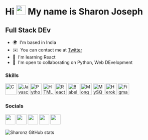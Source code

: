 Hi <img src="https://raw.githubusercontent.com/MartinHeinz/MartinHeinz/master/wave.gif" width="30px"> My name is Sharon Joseph
==============================

Full Stack DEv
--------------

* 🌍  I'm based in India
* ✉️  You can contact me at [Twitter](https://www.twitter.com/iam_sharonz)
* 🧠  I'm learning React
* 🤝  I'm open to collaborating on Python, Web DEvelopment

### Skills

<p align="left">
<a href="https://docs.microsoft.com/en-us/cpp/?view=msvc-170" target="_blank" rel="noreferrer"><img src="https://raw.githubusercontent.com/danielcranney/readme-generator/main/public/icons/skills/c-colored.svg" width="36" height="36" alt="C" /></a>
<a href="https://developer.mozilla.org/en-US/docs/Web/JavaScript" target="_blank" rel="noreferrer"><img src="https://raw.githubusercontent.com/danielcranney/readme-generator/main/public/icons/skills/javascript-colored.svg" width="36" height="36" alt="Javascript" /></a>
<a href="https://www.python.org/" target="_blank" rel="noreferrer"><img src="https://raw.githubusercontent.com/danielcranney/readme-generator/main/public/icons/skills/python-colored.svg" width="36" height="36" alt="Python" /></a>
<a href="https://developer.mozilla.org/en-US/docs/Glossary/HTML5" target="_blank" rel="noreferrer"><img src="https://raw.githubusercontent.com/danielcranney/readme-generator/main/public/icons/skills/html5-colored.svg" width="36" height="36" alt="HTML5" /></a>
<a href="https://reactjs.org/" target="_blank" rel="noreferrer"><img src="https://raw.githubusercontent.com/danielcranney/readme-generator/main/public/icons/skills/react-colored.svg" width="36" height="36" alt="React" /></a>
<a href="https://babeljs.io/" target="_blank" rel="noreferrer"><img src="https://raw.githubusercontent.com/danielcranney/readme-generator/main/public/icons/skills/babel-colored.svg" width="36" height="36" alt="Babel" /></a>
<a href="https://www.mongodb.com/" target="_blank" rel="noreferrer"><img src="https://raw.githubusercontent.com/danielcranney/readme-generator/main/public/icons/skills/mongodb-colored.svg" width="36" height="36" alt="MongoDB" /></a>
<a href="https://www.mysql.com/" target="_blank" rel="noreferrer"><img src="https://raw.githubusercontent.com/danielcranney/readme-generator/main/public/icons/skills/mysql-colored.svg" width="36" height="36" alt="MySQL" /></a>
<a href="https://www.heroku.com/" target="_blank" rel="noreferrer"><img src="https://raw.githubusercontent.com/danielcranney/readme-generator/main/public/icons/skills/heroku-colored.svg" width="36" height="36" alt="Heroku" /></a>
<a href="https://www.figma.com/" target="_blank" rel="noreferrer"><img src="https://raw.githubusercontent.com/danielcranney/readme-generator/main/public/icons/skills/figma-colored.svg" width="36" height="36" alt="Figma" /></a>
</p>


### Socials

<p align="left"> <a href="https://www.dev.to/sharonz" target="_blank" rel="noreferrer"><img src="https://raw.githubusercontent.com/danielcranney/readme-generator/main/public/icons/socials/devdotto.svg" width="32" height="32" /></a> <a href="https://sharonz" target="_blank" rel="noreferrer"><img src="https://raw.githubusercontent.com/danielcranney/readme-generator/main/public/icons/socials/hashnode.svg" width="32" height="32" /></a> <a href="https://www.linkedin.com/in/iamsharonz" target="_blank" rel="noreferrer"><img src="https://raw.githubusercontent.com/danielcranney/readme-generator/main/public/icons/socials/linkedin.svg" width="32" height="32" /></a> <a href="https://www.stackoverflow.com/users/18809763" target="_blank" rel="noreferrer"><img src="https://raw.githubusercontent.com/danielcranney/readme-generator/main/public/icons/socials/stackoverflow.svg" width="32" height="32" /></a> <a href="https://www.twitter.com/iam_sharonz" target="_blank" rel="noreferrer"><img src="https://raw.githubusercontent.com/danielcranney/readme-generator/main/public/icons/socials/twitter.svg" width="32" height="32" /></a></p>

![Sharonz GitHub stats](https://github-readme-stats.vercel.app/api?username=iamsharonz&theme=chartreuse-dark&show_icons=true)


<!--
<p align="center">
<img align="center" src="https://github-readme-stats.vercel.app/api?username=sharonzacharia&theme=dark&show_icons=true&hide=contribs,prs">

<img align="center" src="https://github-readme-stats.vercel.app/api/top-langs/?username=sharonzacharia&layout=compact&theme=dark">
</p>


## Technologies and Tools

![](https://img.shields.io/badge/Code-Python-informational?style=flat&logo=python&logoColor=yellow&color=success)
![](https://img.shields.io/badge/Code-Dart-informational?style=flat&logo=dart&logoColor=blue&color=success)
![](https://img.shields.io/badge/Framework-Django-informational?style=flat&logo=django&logoColor=green&color=success)
![](https://img.shields.io/badge/Framework-Flask-informational?style=flat&logo=flask&logoColor=white&color=success)
![](https://img.shields.io/badge/Framework-Flutter-informational?style=flat&logo=flutter&logoColor=blue&color=success)


![](https://img.shields.io/badge/IDE-VSCode-informational?style=flat&logo=visual-studio-code&logoColor=blue&color=success)
![](https://img.shields.io/badge/IDE-AndroidStudio-informational?style=flat&logo=android-studio&logoColor=green&color=success)

![](https://img.shields.io/badge/DB-Postgres-informational?style=flat&logo=postgresql&logoColor=blue&color=success)
![](https://img.shields.io/badge/DB-MongoDB-informational?style=flat&logo=mongodb&logoColor=green&color=success)
![](https://img.shields.io/badge/Tool-FireBase-informational?style=flat&logo=firebase&logoColor=yellow&color=success)

Currently disabled repo stats card
[![Readme Card](https://github-readme-stats.vercel.app/api/pin/?username=mrnobody503&repo=github-readme-stats)](https://github.com/anuraghazra/github-readme-stats)



**MrNobody503/MrNobody503** is a ✨ _special_ ✨ repository because its `README.md` (this file) appears on your GitHub profile.

Here are some ideas to get you started:

- 🔭 I’m currently working on ...
- 🌱 I’m currently learning ...
- 👯 I’m looking to collaborate on ...
- 🤔 I’m looking for help with ...
- 💬 Ask me about ...
- 📫 How to reach me: ...
- 😄 Pronouns: ...
- ⚡ Fun fact: ...
-->
